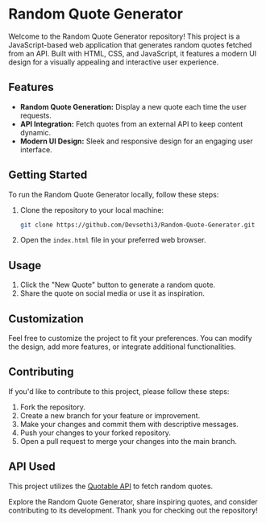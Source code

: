 # Random Quote Generator

Welcome to the Random Quote Generator repository! This project is a JavaScript-based web application that generates random quotes fetched from an API. Built with HTML, CSS, and JavaScript, it features a modern UI design for a visually appealing and interactive user experience.

## Features

- **Random Quote Generation:** Display a new quote each time the user requests.
- **API Integration:** Fetch quotes from an external API to keep content dynamic.
- **Modern UI Design:** Sleek and responsive design for an engaging user interface.

## Getting Started

To run the Random Quote Generator locally, follow these steps:

1. Clone the repository to your local machine:

   ```bash
   git clone https://github.com/Devsethi3/Random-Quote-Generator.git
   ```

2. Open the `index.html` file in your preferred web browser.

## Usage

1. Click the "New Quote" button to generate a random quote.
2. Share the quote on social media or use it as inspiration.

## Customization

Feel free to customize the project to fit your preferences. You can modify the design, add more features, or integrate additional functionalities.

## Contributing

If you'd like to contribute to this project, please follow these steps:

1. Fork the repository.
2. Create a new branch for your feature or improvement.
3. Make your changes and commit them with descriptive messages.
4. Push your changes to your forked repository.
5. Open a pull request to merge your changes into the main branch.

## API Used

This project utilizes the [Quotable API](https://api.quotable.io/) to fetch random quotes.

Explore the Random Quote Generator, share inspiring quotes, and consider contributing to its development. Thank you for checking out the repository!